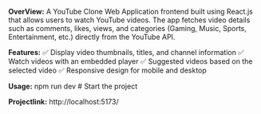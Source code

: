 **OverView:**
        A YouTube Clone Web Application frontend built using React.js that allows users to watch YouTube videos. The app fetches video details such as comments, likes, views, and categories (Gaming, Music, Sports, Entertainment, etc.) directly from the YouTube API.

**Features:**
    ✅ Display video thumbnails, titles, and channel information
    ✅ Watch videos with an embedded player
    ✅ Suggested videos based on the selected video
    ✅ Responsive design for mobile and desktop

  **Usage:**
      npm run dev  # Start the project

 **Projectlink:**
                 http://localhost:5173/


